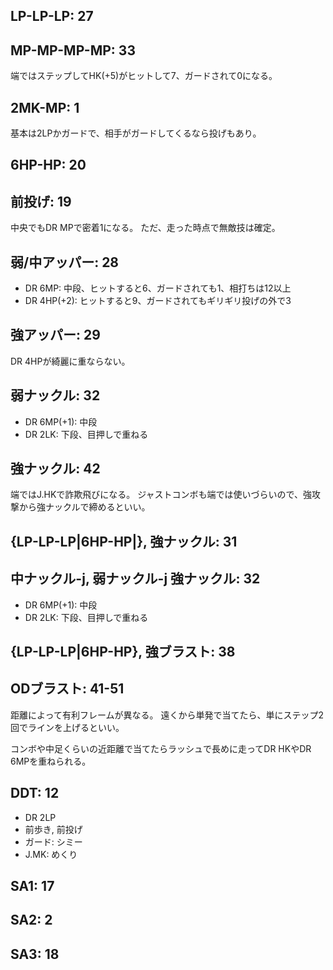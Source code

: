 ## LP-LP-LP: 27

## MP-MP-MP-MP: 33

端ではステップしてHK(+5)がヒットして7、ガードされて0になる。

## 2MK-MP: 1

基本は2LPかガードで、相手がガードしてくるなら投げもあり。

## 6HP-HP: 20

## 前投げ: 19

中央でもDR MPで密着1になる。
ただ、走った時点で無敵技は確定。

## 弱/中アッパー: 28

- DR 6MP: 中段、ヒットすると6、ガードされても1、相打ちは12以上
- DR 4HP(+2): ヒットすると9、ガードされてもギリギリ投げの外で3

## 強アッパー: 29

DR 4HPが綺麗に重ならない。

## 弱ナックル: 32

- DR 6MP(+1): 中段
- DR 2LK: 下段、目押しで重ねる

## 強ナックル: 42

端ではJ.HKで詐欺飛びになる。
ジャストコンボも端では使いづらいので、強攻撃から強ナックルで締めるといい。

## {LP-LP-LP|6HP-HP|}, 強ナックル: 31

## 中ナックル-j, 弱ナックル-j 強ナックル: 32

- DR 6MP(+1): 中段
- DR 2LK: 下段、目押しで重ねる

## {LP-LP-LP|6HP-HP}, 強ブラスト: 38

## ODブラスト: 41-51

距離によって有利フレームが異なる。
遠くから単発で当てたら、単にステップ2回でラインを上げるといい。

コンボや中足くらいの近距離で当てたらラッシュで長めに走ってDR HKやDR 6MPを重ねられる。

## DDT: 12

- DR 2LP
- 前歩き, 前投げ
- ガード: シミー
- J.MK: めくり

## SA1: 17

## SA2: 2

## SA3: 18
